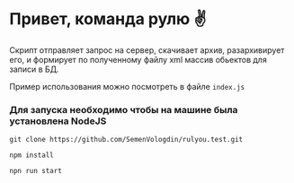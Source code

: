 # Привет, команда рулю ✌

Скрипт отправляет запрос на сервер, скачивает архив, разархивирует его, и формирует по полученному файлу xml массив обьектов для записи в БД.

Пример использования можно посмотреть в файле `index.js`

### Для запуска необходимо чтобы на машине была установлена NodeJS 

`git clone https://github.com/SemenVologdin/rulyou.test.git`

`npm install`

`npn run start`
